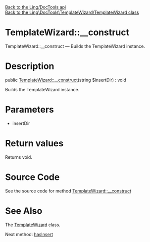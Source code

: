 [Back to the Ling/DocTools api](https://github.com/lingtalfi/DocTools/blob/master/doc/api/Ling/DocTools.md)<br>
[Back to the Ling\DocTools\TemplateWizard\TemplateWizard class](https://github.com/lingtalfi/DocTools/blob/master/doc/api/Ling/DocTools/TemplateWizard/TemplateWizard.md)


TemplateWizard::__construct
================



TemplateWizard::__construct — Builds the TemplateWizard instance.




Description
================


public [TemplateWizard::__construct](https://github.com/lingtalfi/DocTools/blob/master/doc/api/Ling/DocTools/TemplateWizard/TemplateWizard/__construct.md)(string $insertDir) : void




Builds the TemplateWizard instance.




Parameters
================


- insertDir

    


Return values
================

Returns void.








Source Code
===========
See the source code for method [TemplateWizard::__construct](https://github.com/lingtalfi/DocTools/blob/master/TemplateWizard/TemplateWizard.php#L83-L86)


See Also
================

The [TemplateWizard](https://github.com/lingtalfi/DocTools/blob/master/doc/api/Ling/DocTools/TemplateWizard/TemplateWizard.md) class.

Next method: [hasInsert](https://github.com/lingtalfi/DocTools/blob/master/doc/api/Ling/DocTools/TemplateWizard/TemplateWizard/hasInsert.md)<br>

